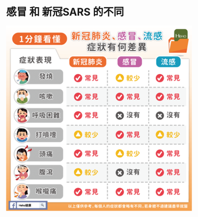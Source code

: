 # 感冒 和 新冠SARS 的不同

![53284786-457F-4CBF-99A6-643B079FE944.png](%E6%84%9F%E5%86%92%20%E5%92%8C%20%E6%96%B0%E5%86%A0SARS%20%E7%9A%84%E4%B8%8D%E5%90%8C%202afd77a3464f49ad9155f87b33df5ec3/53284786-457F-4CBF-99A6-643B079FE944.png)